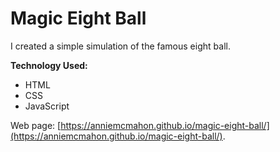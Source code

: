 # Magic Eight Ball
I created a simple simulation of the famous eight ball.

**Technology Used:**
* HTML
* CSS
* JavaScript

Web page: [https://anniemcmahon.github.io/magic-eight-ball/](https://anniemcmahon.github.io/magic-eight-ball/).

